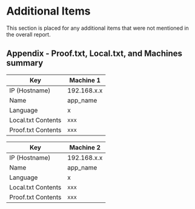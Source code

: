 
# Additional Items

This section is placed for any additional items that were not mentioned in the overall report.

## Appendix - Proof.txt, Local.txt, and Machines summary

Key                | Machine 1
-------------------|-----------------------------------
IP (Hostname)      | 192.168.x.x
Name               | app_name
Language           | x
Local.txt Contents | `xxx`
Proof.txt Contents | `xxx`

Key                | Machine 2
-------------------|-----------------------------------
IP (Hostname)      | 192.168.x.x
Name               | app_name
Language           | x
Local.txt Contents | `xxx`
Proof.txt Contents | `xxx`
